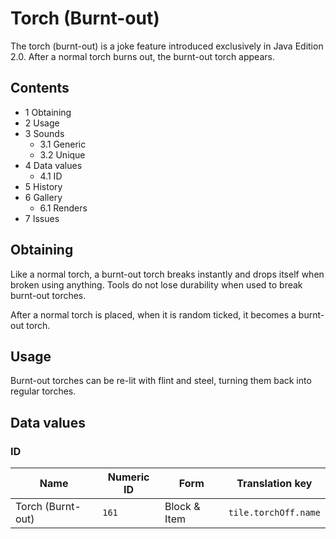 # Torch (Burnt-out)
The torch (burnt-out) is a joke feature introduced exclusively in Java Edition 2.0. After a normal torch burns out, the burnt-out torch appears.

## Contents
- 1 Obtaining
- 2 Usage
- 3 Sounds
	- 3.1 Generic
	- 3.2 Unique
- 4 Data values
	- 4.1 ID
- 5 History
- 6 Gallery
	- 6.1 Renders
- 7 Issues

## Obtaining
Like a normal torch, a burnt-out torch breaks instantly and drops itself when broken using anything. Tools do not lose durability when used to break burnt-out torches.

After a normal torch is placed, when it is random ticked, it becomes a burnt-out torch.

## Usage
Burnt-out torches can be re-lit with flint and steel, turning them back into regular torches.

## Data values
### ID
| Name              | Numeric ID | Form         | Translation key      |
|-------------------|------------|--------------|----------------------|
| Torch (Burnt-out) | `161`      | Block & Item | `tile.torchOff.name` |


